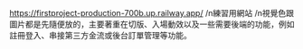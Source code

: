 https://firstproject-production-700b.up.railway.app/
/n練習用網站
/n視覺色跟圖片都是先隨便放的，主要著重在切版、入場動效以及一些需要後端的功能，例如註冊登入、串接第三方金流或後台訂單管理等功能。
